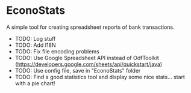 # EconoStats

A simple tool for creating spreadsheet reports of bank transactions.

* TODO: Log stuff
* TODO: Add I18N
* TODO: Fix file encoding problems
* TODO: Use Google Spreadsheet API instead of OdfToolkit (https://developers.google.com/sheets/api/quickstart/java)
* TODO: Use config file, save in "EconoStats" folder
* TODO: Find a good statistics tool and display some nice stats... start with a pie chart!

